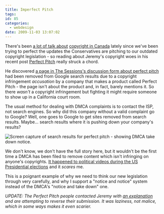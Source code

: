 ```yaml
---
title: Imperfect Pitch
tags:
id: 85
categories:
  - webdesign
date: 2009-11-03 13:07:02
---
```


There's been [a lot of talk about](http://www.speakoutoncopyright.ca/) [copyright in Canada](http://www.faircopyrightforcanada.ca/) lately since we've been trying to perfect the updates the Conservatives are pitching to our outdated copyright legislation - so reading about Jeremy's copyright woes in his recent post [Perfect Pitch](http://adactio.com/journal/1623/) really struck a chord.

He discovered [a page in The Sessions's discussion form about perfect pitch](http://www.thesession.org/discussions/display/21250) had been removed from Google search results due to a copyright infringement _accusation_ by a company that makes a product called Perfect Pitch - the page isn't about the product and, in fact, barely mentions it. So there _wasn't_ a copyright infringement but fighting it might require someone to show up in a California court room.

The usual method for dealing with DMCA complaints is to contact the ISP, not search engines. So why did this company without a valid complaint go to Google? Well, one goes to Google to get sites removed from search results. Maybe... search results where it is pushing down your company's results?

![Screen capture of search results for perfect pitch - showing DMCA take down notice.](http://farm4.static.flickr.com/3518/4072428493_b8a99df965_o.jpg "Screen capture of search results for perfect pitch - showing DMCA take down notice.")

We don't know, we don't have the full story here, but it wouldn't be the first time a DMCA has been filed to remove content which isn't infringing on anyone's copyrights. [It happened to political videos during the US Presidential elections](http://www.eff.org/deeplinks/2008/10/mccain-campaign-feels-dmca-sting) and it _scares_ me.

This is a poignant example of why we need to think our new legislation through very carefully, and why I support a "notice and notice" system instead of the DMCA's "notice and take down" one.

_UPDATE: The Perfect Pitch people contacted Jeremy with [an explanation](http://adactio.com/journal/1624/) and are attempting to reverse their submission. It was laziness, not malice, which in some ways makes it even scarier._
